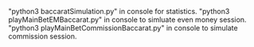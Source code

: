 "python3 baccaratSimulation.py" in console for statistics.
"python3 playMainBetEMBaccarat.py" in console to simluate even money session.
"python3 playMainBetCommissionBaccarat.py" in console to simulate commission session.

